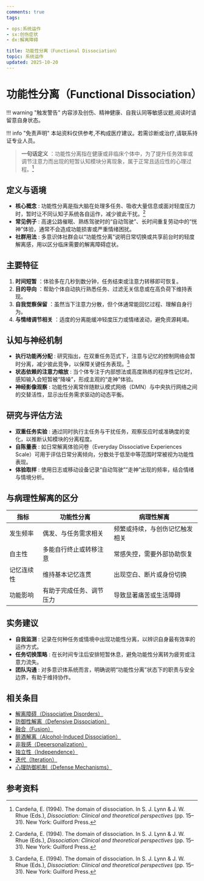 ```yaml
---
comments: true
tags:

- ops:系统运作
- sx:创伤症状
- dx:解离障碍

title: 功能性分离（Functional Dissociation）
topic: 系统运作
updated: 2025-10-20
---
```


# 功能性分离（Functional Dissociation）

!!! warning "触发警告"
    内容涉及创伤、精神健康、自我认同等敏感议题,阅读时请留意自身状态。

!!! info "免责声明"
    本站资料仅供参考,不构成医疗建议。若需诊断或治疗,请联系持证专业人员。

> **一句话定义** ：功能性分离指在健康或非临床个体中，为了提升任务效率或调节注意力而出现的短暂认知模块分离现象，属于正常且适应性的心理过程。[^cardena1994]

## 定义与语境

- **核心概念** : 功能性分离是指大脑在处理多任务、吸收大量信息或面对轻度压力时，暂时让不同认知子系统各自运作，减少彼此干扰。[^cardena1994]
- **常见例子** : 高速公路催眠、熟练驾驶时的“自动驾驶”、长时间重复劳动中的“恍神”体验，通常不会造成功能损害或严重情绪困扰。
- **社群用法** : 多意识体社群会以“功能性分离”说明日常切换或共享前台时的轻度解离感，用以区分临床需要的解离障碍症状。

## 主要特征

1. **时间短暂** ：体验多在几秒到数分钟，任务结束或注意力转移即可恢复。
2. **目的导向** ：帮助个体自动执行熟悉任务、过滤无关信息或在高负荷下维持表现。
3. **自我觉察保留** ：虽然当下注意力分散，但个体通常能回忆过程、理解自身行为。
4. **与情绪调节相关** ：适度的分离能缓冲轻度压力或情绪波动，避免资源耗竭。

## 认知与神经机制

- **执行功能再分配** : 研究指出，在双重任务范式下，注意与记忆的控制网络会暂时分离，减少彼此竞争，以保障关键任务表现。[^cardena1994]
- **状态依赖的注意力缩放** : 当个体专注于内部想法或高度熟练的程序性记忆时，感知输入会短暂被“降噪”，形成主观的“走神”体验。
- **神经影像观察** : 功能性分离常伴随默认模式网络（DMN）与中央执行网络之间的交替活性，显示出任务需求驱动的动态平衡。

## 研究与评估方法

- **双重任务实验** : 通过同时执行主任务与干扰任务，观察反应时或准确度的变化，以推断认知模块的分离程度。
- **自陈量表** : 如日常解离体验问卷（Everyday Dissociative Experiences Scale）可用于评估日常分离倾向，分数处于低至中等范围时常被视为功能性表现。
- **体验取样** : 使用日志或移动设备记录“自动驾驶”“走神”出现的频率，结合情绪与情境分析。

## 与病理性解离的区分

| 指标 | 功能性分离 | 病理性解离 |
| --- | --- | --- |
| 发生频率 | 偶发、与任务需求相关 | 频繁或持续，与创伤记忆触发相关 |
| 自主性 | 多能自行终止或转移注意 | 常感失控，需要外部协助恢复 |
| 记忆连续性 | 维持基本记忆连贯 | 出现空白、断片或身份切换 |
| 功能影响 | 有助于完成任务、调节压力 | 导致显著痛苦或生活障碍 |

## 实务建议

- **自我监测** : 记录在何种任务或情境中出现功能性分离，以辨识自身最有效率的运作方式。
- **任务切换策略** : 在长时间专注后安排短暂休息，避免功能性分离转为疲劳或注意力流失。
- **团队沟通** : 对多意识体系统而言，明确说明“功能性分离”状态下的职责与安全边界，有助于维持协作。

## 相关条目

- [解离障碍（Dissociative Disorders）](Dissociative-Disorders.md)
- [防御性解离（Defensive Dissociation）](Defensive-Dissociation.md)
- [融合（Fusion）](Fusion.md)
- [醉酒解离（Alcohol-Induced Dissociation）](Alcohol-Induced-Dissociation.md)
- [非我感（Depersonalization）](Not-Me-Feeling.md)
- [独立性（Independence）](Independence.md)
- [迭代（Iteration）](Iteration.md)
- [心理防御机制（Defense Mechanisms）](Defense-Mechanisms.md)

## 参考资料

[^cardena1994]: Cardeña, E. (1994). The domain of dissociation. In S. J. Lynn & J. W. Rhue (Eds.), *Dissociation: Clinical and theoretical perspectives* (pp. 15–31). New York: Guilford Press.
